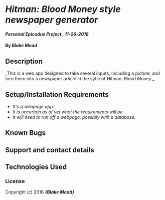 # _Hitman: Blood Money style newspaper generator_

#### _Personal Epicodus Project , 11-26-2018_

#### By _**Blake Mead**_

## Description

_This is a web app designed to take several inputs, including a picture, and turn them into a newspaper article in the sytle of Hitman: Blood Money _

## Setup/Installation Requirements

* _It's a webpage app._
* _It is uncertain as of yet what the requirements will be._
* _It will need to run off a webpage, possibly with a database._



## Known Bugs



## Support and contact details



## Technologies Used



### License


Copyright (c) 2016 **_{Blake Mead}_**
